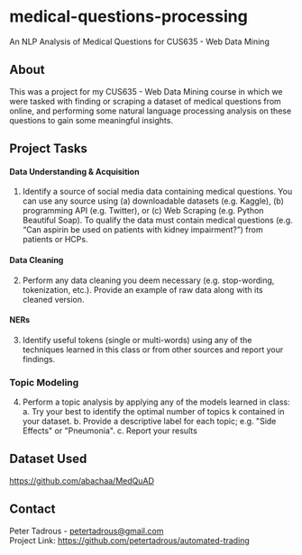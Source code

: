 # medical-questions-processing
An NLP Analysis of Medical Questions for CUS635 - Web Data Mining

## About

This was a project for my CUS635 - Web Data Mining course in which we were tasked with finding or scraping a dataset of medical questions from online, and performing some natural language processing analysis on these questions to gain some meaningful insights.

## Project Tasks

#### Data Understanding & Acquisition

1. Identify a source of social media data containing medical questions. You can use any source using (a) downloadable datasets (e.g. Kaggle), (b) programming API (e.g. Twitter), or (c) Web Scraping (e.g. Python Beautiful Soap). To qualify the data must contain medical questions (e.g. “Can aspirin be used on patients with kidney impairment?”) from patients or HCPs.

#### Data Cleaning

2. Perform any data cleaning you deem necessary (e.g. stop-wording, tokenization, etc.). Provide an example of raw data along with its cleaned version.

#### NERs

3. Identify useful tokens (single or multi-words) using any of the techniques learned in this class or from other sources and report your findings.

### Topic Modeling

4. Perform a topic analysis by applying any of the models learned in class:
   a. Try your best to identify the optimal number of topics k contained in your dataset.
   b. Provide a descriptive label for each topic; e.g. "Side Effects" or "Pneumonia".
   c. Report your results

## Dataset Used

https://github.com/abachaa/MedQuAD

## Contact

Peter Tadrous - petertadrous@gmail.com  
Project Link: https://github.com/petertadrous/automated-trading
